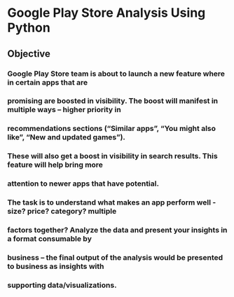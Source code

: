 
# Google Play Store Analysis Using Python 

## Objective

### Google Play Store team is about to launch a new feature where in certain apps that are
### promising are boosted in visibility. The boost will manifest in multiple ways – higher priority in
### recommendations sections (“Similar apps”, “You might also like”, “New and updated games”).
### These will also get a boost in visibility in search results. This feature will help bring more
### attention to newer apps that have potential.
### The task is to understand what makes an app perform well - size? price? category? multiple
### factors together? Analyze the data and present your insights in a format consumable by
### business – the final output of the analysis would be presented to business as insights with
### supporting data/visualizations.
